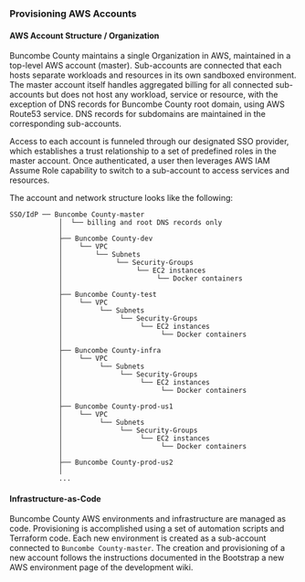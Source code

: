 ### Provisioning AWS Accounts

#### AWS Account Structure / Organization

Buncombe County maintains a single Organization in AWS, maintained in a
top-level AWS account (master). Sub-accounts are connected that each hosts
separate workloads and resources in its own sandboxed environment. The master
account itself handles aggregated billing for all connected sub-accounts but
does not host any workload, service or resource, with the exception of DNS
records for Buncombe County root domain, using AWS Route53 service. DNS
records for subdomains are maintained in the corresponding sub-accounts.

Access to each account is funneled through our designated SSO provider, which
establishes a trust relationship to a set of predefined roles in the master
account. Once authenticated, a user then leverages AWS IAM Assume Role
capability to switch to a sub-account to access services and resources.

The account and network structure looks like the following:

```
SSO/IdP ── Buncombe County-master
            │  └── billing and root DNS records only
            │
            ├── Buncombe County-dev
            │    └── VPC
            │        └── Subnets
            │             └── Security-Groups
            │                  └── EC2 instances
            │                       └── Docker containers
            │            
            ├── Buncombe County-test
            │    └── VPC
            │         └── Subnets
            │              └── Security-Groups
            │                   └── EC2 instances
            │                        └── Docker containers
            │
            ├── Buncombe County-infra
            │    └── VPC
            │         └── Subnets
            │              └── Security-Groups
            │                   └── EC2 instances
            │                        └── Docker containers
            │
            ├── Buncombe County-prod-us1
            │    └── VPC
            │         └── Subnets
            │              └── Security-Groups
            │                   └── EC2 instances
            │                        └── Docker containers
            │
            ├── Buncombe County-prod-us2
            │
            ...
```

#### Infrastructure-as-Code

Buncombe County AWS environments and infrastructure are managed as code.
Provisioning is accomplished using a set of automation scripts and Terraform
code.  Each new environment is created as a sub-account connected to
`Buncombe County-master`.  The creation and provisioning of a new account
follows the instructions documented in the Bootstrap a new AWS environment page
of the development wiki.
